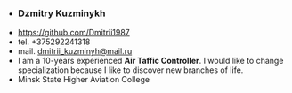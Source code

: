 * ### Dzmitry Kuzminykh ###
* <https://github.com/Dmitrii1987>
* tel. +375292241318
* mail. <dmitrii_kuzminyh@mail.ru>
* I am a 10-years experienced **Air Taffic Controller**. I would like to change specialization because I like to discover new branches of life.
* Minsk State Higher Aviation College
